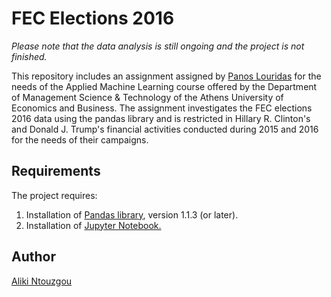 # FEC Elections 2016

<i>Please note that the data analysis is still ongoing and the project is not finished.</i>

This repository includes an assignment assigned by <a href="https://github.com/louridas">Panos Louridas</a> for the needs of the Applied Machine Learning course offered by the Department of Management Science & Technology of the Athens University of Economics and Business. The assignment investigates the FEC elections 2016 data using the pandas library and is restricted in Hillary R. Clinton's and Donald J. Trump's financial activities conducted during 2015 and 2016 for the needs of their campaigns.

## Requirements

The project requires: 

1. Installation of <a href="https://pandas.pydata.org/">Pandas library</a>, version 1.1.3 (or later).
2. Installation of <a href="https://jupyter.org/install">Jupyter Notebook.</a>

## Author

<a href="https://github.com/Aliki-Ntouzgou">Aliki Ntouzgou</a>
